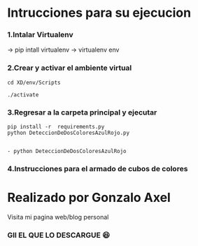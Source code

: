 # Intrucciones para su ejecucion
### 1.Intalar Virtualenv

   -> pip intall virtualenv
   -> virtualenv env

### 2.Crear y activar el ambiente virtual

    cd XD/env/Scripts
    
    ./activate

### 3.Regresar a la carpeta principal y ejecutar

    pip install -r  requirements.py
    python DeteccionDeDosColoresAzulRojo.py 


    - python DeteccionDeDosColoresAzulRojo


### 4.Instrucciones para el armado de cubos de colores 



# Realizado por Gonzalo Axel 

Visita mi pagina web/blog personal 

###  GIl  EL QUE LO DESCARGUE 😆

